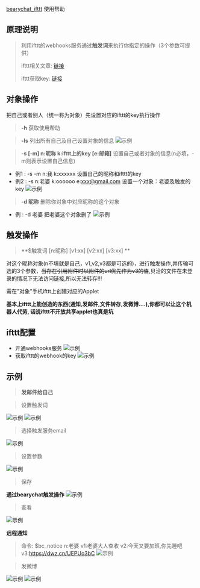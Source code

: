 [bearychat_ifttt](https://github.com/flymzero/bearychat_ifttt) 使用帮助

## 原理说明
> 利用ifttt的webhooks服务通过**触发词**来执行你指定的操作（3个参数可提供）
> 
> ifttt相关文章: [链接](https://sspai.com/post/39243?utm_source=weibo&utm_medium=sspai&utm_campaign=weibo&utm_content=ifttt&utm_term=jiaocheng)
> 
> ifttt获取key: [链接](http://maker.ifttt.com/)

## 对象操作

把自己或者别人（统一称为对象）先设置对应的ifttt的key执行操作

> **-h**    获取使用帮助

> **-ls**   列出所有自己及自己设置对象的信息
 ![示例](https://raw.githubusercontent.com/flymzero/bearychat_ifttt/master/imgs/721541038190_.pic.jpg)

> **-s [-m]  n:昵称  k:ifttt上的key  [e:邮箱]**   设置自己或者对象的信息(n必填，-m则表示设置自己信息)
- 例1 : -s -m n:我 k:xxxxxx  设置自己的昵称和ifttt的key
- 例2 : -s n:老婆 k:oooooo e:xxx@gmail.com 设置一个对象：老婆及触发的key
![示例](https://raw.githubusercontent.com/flymzero/bearychat_ifttt/master/imgs/681541038185_.pic.jpg)
> **-d 昵称**  删除你对象中对应昵称的这个对象
- 例 : -d 老婆 把老婆这个对象删了
  ![示例](https://raw.githubusercontent.com/flymzero/bearychat_ifttt/master/imgs/671541038184_.pic.jpg)


## 触发操作

> **$触发词  [n:昵称]  [v1:xx]  [v2:xx]  [v3:xx] ** 
> 
对这个昵称对象(n不填就是自己，v1,v2,v3都是可选的)，进行触发操作,并传输可选的3个参数，~~当存在引用附件时以附件的url优先作为v3的值~~,贝洽的文件在未登录的情况下无法访问链接,所以无法转存!!!

需在"对象"手机ifttt上创建对应的Applet

**基本上ifttt上能创造的东西(通知,发邮件,文件转存,发微博....),你都可以让这个机器人代劳, 话说ifttt不开放共享applet也真是坑**


## ifttt配置
- 开通webhooks服务
  ![示例](https://raw.githubusercontent.com/flymzero/bearychat_ifttt/master/imgs/841541038268_.pic.jpg)
- 获取ifttt的webhook的key
  ![示例](https://raw.githubusercontent.com/flymzero/bearychat_ifttt/master/imgs/881541038275_.pic.jpg)


## 示例

> **发邮件给自己**


> 设置触发词

![示例](https://raw.githubusercontent.com/flymzero/bearychat_ifttt/master/imgs/861541038273_.pic.jpg)
![示例](https://raw.githubusercontent.com/flymzero/bearychat_ifttt/master/imgs/761541038224_.pic.jpg)

>选择触发服务email

![示例](https://raw.githubusercontent.com/flymzero/bearychat_ifttt/master/imgs/791541038229_.pic.jpg)

> 设置参数

![示例](https://raw.githubusercontent.com/flymzero/bearychat_ifttt/master/imgs/751541038223_.pic.jpg)

> 保存

**通过bearychat触发操作**
![示例](https://raw.githubusercontent.com/flymzero/bearychat_ifttt/master/imgs/741541038220_.pic.jpg)

> 查看

![示例](https://raw.githubusercontent.com/flymzero/bearychat_ifttt/master/imgs/771541038227_.pic.jpg)


**远程通知**

> 命令: $bc_notice n:老婆 v1:老婆大人查收 v2:今天又要加班,你先睡吧 v3:https://dwz.cn/UEPUo3bC
![示例](https://raw.githubusercontent.com/flymzero/bearychat_ifttt/master/imgs/%20notice.jpg)

> 发微博

![示例](https://raw.githubusercontent.com/flymzero/bearychat_ifttt/master/imgs/731541038190_.pic.jpg)
![示例](https://raw.githubusercontent.com/flymzero/bearychat_ifttt/master/imgs/701541038186_.pic.jpg)